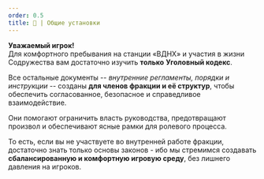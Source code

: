 ```yaml
---
order: 0.5
title: 🧾 | Общие установки
---
```


<note type="info">

**Уважаемый игрок!**\
Для комфортного пребывания на станции «ВДНХ» и участия в жизни Содружества вам достаточно изучить **только** **Уголовный кодекс**.

</note>

<note>

Все остальные документы -- *внутренние регламенты, порядки и инструкции* -- созданы **для членов фракции и её структур**, чтобы обеспечить согласованное, безопасное и справедливое взаимодействие.

Они помогают ограничить власть руководства, предотвращают произвол и обеспечивают ясные рамки для ролевого процесса.

То есть, если вы не участвуете во внутренней работе фракции, достаточно знать только основы законов - ибо мы стремимся создавать **сбалансированную и комфортную игровую среду**, без лишнего давления на игроков.

</note>

<view defs="hierarchy=none" display="List"/>


